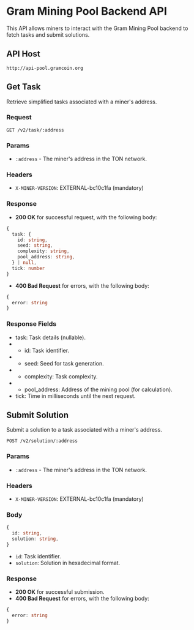 # Gram Mining Pool Backend API

This API allows miners to interact with the Gram Mining Pool backend to fetch tasks and submit solutions.


## API Host
```
http://api-pool.gramcoin.org
```

## Get Task
Retrieve simplified tasks associated with a miner's address.

### Request
```http
GET /v2/task/:address
```
### Params
- `:address` - The miner's address in the TON network.

### Headers
- `X-MINER-VERSION`: EXTERNAL-bc10c1fa (mandatory)

### Response
- **200 OK** for successful request, with the following body:
```typescript
{
  task: {
    id: string,
    seed: string,
    complexity: string,
    pool_address: string,
  } | null,
  tick: number
}
```
- **400 Bad Request** for errors, with the following body:
```typescript
{
  error: string
}
````

### Response Fields
- task: Task details (nullable). 
- - id: Task identifier.
- - seed: Seed for task generation.
- - complexity: Task complexity.
- - pool_address: Address of the mining pool (for calculation).
- tick: Time in milliseconds until the next request.

## Submit Solution
Submit a solution to a task associated with a miner's address.

```http
POST /v2/solution/:address
```

### Params
- `:address` - The miner's address in the TON network.

### Headers
- `X-MINER-VERSION`: EXTERNAL-bc10c1fa (mandatory)

### Body
```typescript
{
  id: string,
  solution: string,
}
```

- `id`: Task identifier.
- `solution`: Solution in hexadecimal format.

### Response
- **200 OK** for successful submission.
- **400 Bad Request** for errors, with the following body:
```typescript
{
  error: string
}
```
